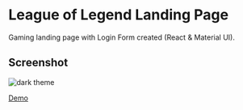 # League of Legend Landing Page


Gaming landing page with Login Form created (React & Material UI).

## Screenshot
![dark theme](https://res.cloudinary.com/dtvqrqyqr/image/upload/v1614480100/screenshots/lol_c6ivda.png)


[Demo](https://muileaguoflegend.netlify.app/ "Demo")
